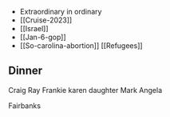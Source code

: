 - Extraordinary in ordinary
- [[Cruise-2023]]
- [[Israel]]
- [[Jan-6-gop]]
- [[So-carolina-abortion]]
[[Refugees]]

## Dinner 
Craig
Ray
Frankie
karen daughter
Mark 
Angela

Fairbanks
